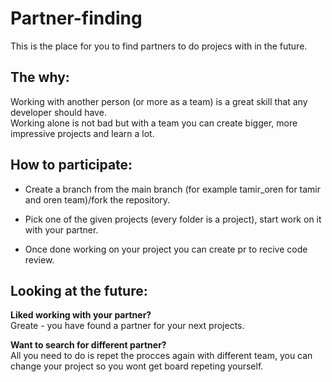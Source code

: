 # Partner-finding

This is the place for you to find partners to do projecs with in the future.

## The why:
Working with another person (or more as a team) is a great skill that any developer should have.<br>
Working alone is not bad but with a team you can create bigger, more impressive projects and learn a lot.


## How to participate: 

- Create a branch from the main branch (for example tamir_oren for tamir and oren team)/fork the repository.

- Pick one of the given projects (every folder is a project), start work on it with your partner.

- Once done working on your project you can create pr to recive code review.


## Looking at the future:

**Liked working with your partner?** <br>
Greate - you have found a partner for your next projects.

**Want to search for different partner?** <br>
All you need to do is repet the procces again with different team, you can change your project so you wont get board repeting yourself.




